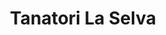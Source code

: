 ---
title: "Tanatori La Selva"
url: /santa-coloma-de-farners/tanatori-la-selva/
shop: directores de funerarias
---